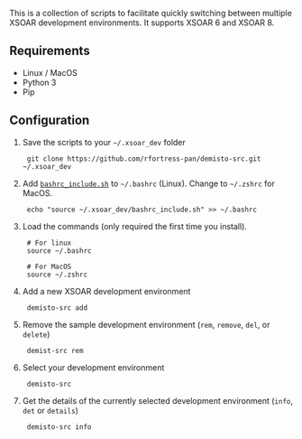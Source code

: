 This is a collection of scripts to facilitate quickly switching between multiple XSOAR development environments. It supports XSOAR 6 and XSOAR 8.  

## Requirements

- Linux / MacOS
 - Python 3
 - Pip

## Configuration

1. Save the scripts to your `~/.xsoar_dev` folder
		
		git clone https://github.com/rfortress-pan/demisto-src.git ~/.xsoar_dev

2. Add [`bashrc_include.sh`](https://github.com/rfortress-pan/demisto-src/blob/main/bashrc_include.sh) to `~/.bashrc` (Linux). Change to `~/.zshrc` for MacOS.

		echo "source ~/.xsoar_dev/bashrc_include.sh" >> ~/.bashrc

3. Load the commands (only required the first time you install).

		# For linux
		source ~/.bashrc

		# For MacOS
		source ~/.zshrc

4. Add a new XSOAR development environment

		demisto-src add

5. Remove the sample development environment (`rem`, `remove`, `del`, or `delete`)

		demist-src rem

6. Select your development environment

		demisto-src

7. Get the details of the currently selected development environment (`info`, `det` or `details`)

		demisto-src info
